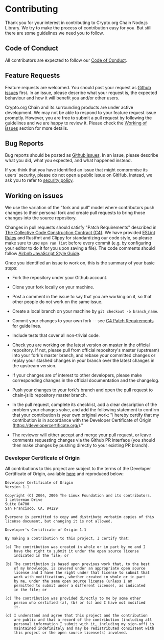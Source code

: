 # Contributing

Thank you for your interest in contributing to Crypto.org Chain Node.js Library. We try to make the process of contribution easy for you. But still there are some guidelines we need you to follow.

## Code of Conduct

All contributors are expected to follow our [Code of Conduct](./CODE_OF_CONDUCT.md).

## Feature Requests

Feature requests are welcomed. You should post your request as [Github issues](https://github.com/crypto-com/chain-jslib/issues/new) first. In an issue, please describe what your request is, the expected behaviour and how it will benefit you and/or other users.

Crypto.org Chain and its surrounding products are under active development. We may not be able to respond to your feature request issue promptly. However, you are free to submit a pull request by following the guidelines and we are happy to review it. Please check the [Working of issues](#working-on-issues) section for more details.

## Bug Reports

Bug reports should be posted as [Github issues](https://github.com/crypto-com/chain-jslib/issues/new). In an issue, please describe what you did, what you expected, and what happened instead.

If you think that you have identified an issue that might compromise its users' security, please do not open a public issue on GitHub. Instead, we ask you to refer to [security policy](./SECURITY.md).

## Working on issues

We use the variation of the "fork and pull" model where contributors push changes to their personal fork and create pull requests to bring those changes into the source repository.

Changes in pull requests should satisfy "Patch Requirements" described in [The Collective Code Construction Contract (C4)](https://rfc.zeromq.org/spec:42/C4/#23-patch-requirements). We have provided [ESLint Rules](./eslintrc.json) and Rustfmt and Clippy for standardizing our code style, so please make sure to use `npm run lint` before every commit (e.g. by configuring your editor to do it for you upon saving a file). The code comments should follow [Airbnb JavaScript Style Guide](https://github.com/airbnb/javascript#comments).

Once you identified an issue to work on, this is the summary of your basic steps:

* Fork the repository under your Github account.

* Clone your fork locally on your machine.

* Post a comment in the issue to say that you are working on it, so that other people do not work on the same issue.

* Create a local branch on your machine by `git checkout -b branch_name`.

* Commit your changes to your own fork -- see [C4 Patch Requirements](https://rfc.zeromq.org/spec:42/C4/#23-patch-requirements) for guidelines.

* Include tests that cover all non-trivial code.

* Check you are working on the latest version on master in the official repository. If not, please pull from official repository's master (upstream) into your fork's master branch, and rebase your committed changes or replay your stashed changes in your branch over the latest changes in the upstream version.

* If your changes are of interest to other developers, please make corresponding changes in the official documentation and the changelog.

* Push your changes to your fork's branch and open the pull request to chain-jslib repository master branch.

* In the pull request, complete its checklist, add a clear description of the problem your changes solve, and add the following statement to confirm that your contribution is your own original work: "I hereby certify that my contribution is in accordance with the Developer Certificate of Origin (https://developercertificate.org/)."

* The reviewer will either accept and merge your pull request, or leave comments requesting changes via the Github PR interface (you should then make changes by pushing directly to your existing PR branch). 

### Developer Certificate of Origin
All contributions to this project are subject to the terms of the Developer Certificate of Origin, available [here](https://developercertificate.org/) and reproduced below:

```
Developer Certificate of Origin
Version 1.1

Copyright (C) 2004, 2006 The Linux Foundation and its contributors.
1 Letterman Drive
Suite D4700
San Francisco, CA, 94129

Everyone is permitted to copy and distribute verbatim copies of this
license document, but changing it is not allowed.

Developer's Certificate of Origin 1.1

By making a contribution to this project, I certify that:

(a) The contribution was created in whole or in part by me and I
    have the right to submit it under the open source license
    indicated in the file; or

(b) The contribution is based upon previous work that, to the best
    of my knowledge, is covered under an appropriate open source
    license and I have the right under that license to submit that
    work with modifications, whether created in whole or in part
    by me, under the same open source license (unless I am
    permitted to submit under a different license), as indicated
    in the file; or

(c) The contribution was provided directly to me by some other
    person who certified (a), (b) or (c) and I have not modified
    it.

(d) I understand and agree that this project and the contribution
    are public and that a record of the contribution (including all
    personal information I submit with it, including my sign-off) is
    maintained indefinitely and may be redistributed consistent with
    this project or the open source license(s) involved.
```    

